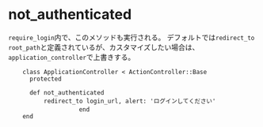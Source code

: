 # not_authenticated
`require_login`内で、このメソッドも実行される。 
デフォルトでは`redirect_to root_path`と定義されているが、カスタマイズしたい場合は、`application_controller`で上書きする。
```
    class ApplicationController < ActionController::Base
      protected

      def not_authenticated
          redirect_to login_url, alert: 'ログインしてください'
　　　　　　　　　　　　end
    end
```
